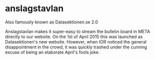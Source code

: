 # anslagstavlan
Also famously known as Datasektionen.se 2.0

Anslagstavlan makes it super-easy to stream the bulletin board in META directly to our website.
On the 1st of April 2015 this was launched as Datasektionen's new website. However, when IOR 
noticed the general disappointment in the crowd, it was quickly trashed under the cunning 
excuse of being an elaborate April's fools joke.
